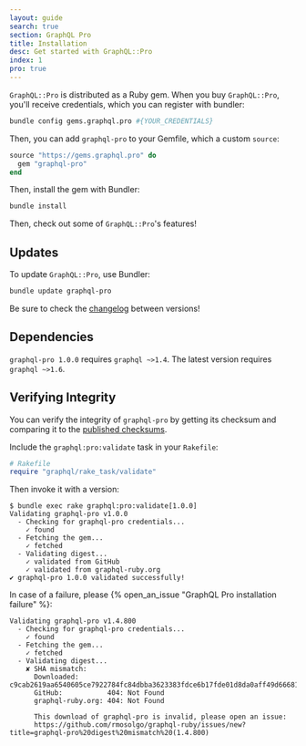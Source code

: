 ```yaml
---
layout: guide
search: true
section: GraphQL Pro
title: Installation
desc: Get started with GraphQL::Pro
index: 1
pro: true
---
```


`GraphQL::Pro` is distributed as a Ruby gem. When you buy `GraphQL::Pro`, you'll receive credentials, which you can register with bundler:

```sh
bundle config gems.graphql.pro #{YOUR_CREDENTIALS}
```

Then, you can add `graphql-pro` to your Gemfile, which a custom `source`:

```ruby
source "https://gems.graphql.pro" do
  gem "graphql-pro"
end
```

Then, install the gem with Bundler:

```sh
bundle install
```

Then, check out some of `GraphQL::Pro`'s features!

## Updates

To update `GraphQL::Pro`, use Bundler:

```sh
bundle update graphql-pro
```

Be sure to check the [changelog](https://github.com/rmosolgo/graphql-ruby/blob/master/CHANGELOG-pro.md) between versions!

## Dependencies

`graphql-pro 1.0.0` requires `graphql ~>1.4`. The latest version requires `graphql ~>1.6`.

## Verifying Integrity

You can verify the integrity of `graphql-pro` by getting its checksum and comparing it to the [published checksums](https://github.com/rmosolgo/graphql-ruby/blob/master/guides/pro/checksums).

Include the `graphql:pro:validate` task in your `Rakefile`:

```ruby
# Rakefile
require "graphql/rake_task/validate"
```

Then invoke it with a version:

```
$ bundle exec rake graphql:pro:validate[1.0.0]
Validating graphql-pro v1.0.0
  - Checking for graphql-pro credentials...
    ✓ found
  - Fetching the gem...
    ✓ fetched
  - Validating digest...
    ✓ validated from GitHub
    ✓ validated from graphql-ruby.org
✔ graphql-pro 1.0.0 validated successfully!
```

In case of a failure, please {% open_an_issue "GraphQL Pro installation failure" %}:

```
Validating graphql-pro v1.4.800
  - Checking for graphql-pro credentials...
    ✓ found
  - Fetching the gem...
    ✓ fetched
  - Validating digest...
    ✘ SHA mismatch:
      Downloaded:       c9cab2619aa6540605ce7922784fc84dbba3623383fdce6b17fde01d8da0aff49d666810c97f66310013c030e3ab7712094ee2d8f1ea9ce79aaf65c1684d992a
      GitHub:           404: Not Found
      graphql-ruby.org: 404: Not Found

      This download of graphql-pro is invalid, please open an issue:
      https://github.com/rmosolgo/graphql-ruby/issues/new?title=graphql-pro%20digest%20mismatch%20(1.4.800)
```
